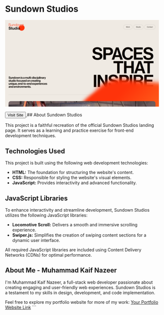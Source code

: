 # Sundown Studios

[![Preview Image](./preview.png)](https://muhammadkaifnazeer.github.io/sundownstudios/) 

<a href="https://muhammadkaifnazeer.github.io/sundownstudios/" target="_blank" rel="noopener noreferrer">
<button>Visit Site</button>
</a>  ## About Sundown Studios

This project is a faithful recreation of the official Sundown Studios landing page. It serves as a learning and practice exercise for front-end development techniques.

## Technologies Used

This project is built using the following web development technologies:

* **HTML:** The foundation for structuring the website's content.
* **CSS:** Responsible for styling the website's visual elements.
* **JavaScript:** Provides interactivity and advanced functionality.

## JavaScript Libraries

To enhance interactivity and streamline development, Sundown Studios utilizes the following JavaScript libraries:

* **Locomotive Scroll:** Delivers a smooth and immersive scrolling experience.
* **Swiper.js:** Simplifies the creation of swiping content sections for a dynamic user interface.

All required JavaScript libraries are included using Content Delivery Networks (CDNs) for optimal performance.

## About Me - Muhammad Kaif Nazeer

I'm Muhammad Kaif Nazeer, a full-stack web developer passionate about creating engaging and user-friendly web experiences. Sundown Studios is a testament to my skills in design, development, and code implementation.

Feel free to explore my portfolio website for more of my work: [Your Portfolio Website Link](https://muhammadkaifnazeer.netlify.app)  ```
